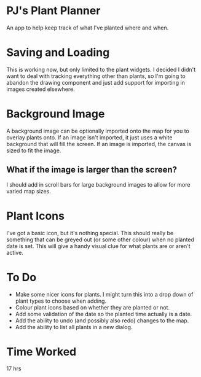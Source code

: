 # PJ's Plant Planner

An app to help keep track of what I've planted where and when.

# Saving and Loading

This is working now, but only limited to the plant widgets. I decided I didn't want to deal with
tracking everything other than plants, so I'm going to abandon the drawing component
and just add support for importing in images created elsewhere.

# Background Image

A background image can be optionally imported onto the map for you to overlay plants onto.
If an image isn't imported, it just uses a white background that will fill the screen. If
an image is imported, the canvas is sized to fit the image.

## What if the image is larger than the screen?

I should add in scroll bars for large background images to allow for more varied map sizes.

# Plant Icons

I've got a basic icon, but it's nothing special. This should really be something that
can be greyed out (or some other colour)  when no planted date is set. This will give a
handy visual clue for what plants are or aren't active.

# To Do

- Make some nicer icons for plants. I might turn this into a drop down of plant types to
choose when adding.
- Colour plant icons based on whether they are planted or not.
- Add some validation of the date so the planted time actually is a date.
- Add the ability to undo (and possibly also redo) changes to the map.
- Add the ability to list all plants in a new dialog.

# Time Worked

17 hrs

